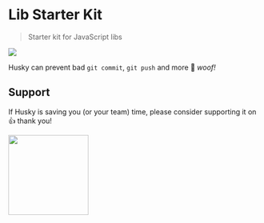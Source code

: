 # Lib Starter Kit

> Starter kit for JavaScript libs

[![](https://img.shields.io/npm/dm/lego-starter-kit.svg?style=flat)](https://www.npmjs.org/package/lego-starter-kit) 

Husky can prevent bad `git commit`, `git push` and more 🐶 _woof!_

## Support

If Husky is saving you (or your team) time, please consider supporting it on 👍 thank you!

<p>
  <a href="https://www.patreon.com/bePatron?c=784328">
    <img src="https://c5.patreon.com/external/logo/become_a_patron_button@2x.png" width="160">
  </a>
</p>


